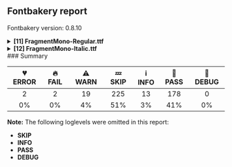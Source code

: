 ## Fontbakery report

Fontbakery version: 0.8.10

<details><summary><b>[11] FragmentMono-Regular.ttf</b></summary><div><details><summary>💔 <b>ERROR:</b> Check small caps glyphs are available. (<a href="https://font-bakery.readthedocs.io/en/stable/fontbakery/profiles/googlefonts.html#com.google.fonts/check/missing_small_caps_glyphs">com.google.fonts/check/missing_small_caps_glyphs</a>)</summary><div>


* 💔 **ERROR** Failed with AttributeError: mapping
</div></details><details><summary>🔥 <b>FAIL:</b> Checking correctness of monospaced metadata. (<a href="https://font-bakery.readthedocs.io/en/stable/fontbakery/profiles/name.html#com.google.fonts/check/monospace">com.google.fonts/check/monospace</a>)</summary><div>


* 🔥 **FAIL** The PANOSE numbers are incorrect for a monospaced font. Note: Family Type is set to 0, which does not seem right. [code: mono-bad-panose]
</div></details><details><summary>⚠ <b>WARN:</b> Check copyright namerecords match license file. (<a href="https://font-bakery.readthedocs.io/en/stable/fontbakery/profiles/googlefonts.html#com.google.fonts/check/name/license">com.google.fonts/check/name/license</a>)</summary><div>


* ⚠ **WARN** Please consider using HTTPS URLs at name table entry [plat=3, enc=1, name=13] [code: http-in-description]
* ⚠ **WARN** For now we're still accepting http URLs, but you should consider using https instead.
 [code: http]
</div></details><details><summary>⚠ <b>WARN:</b> License URL matches License text on name table? (<a href="https://font-bakery.readthedocs.io/en/stable/fontbakery/profiles/googlefonts.html#com.google.fonts/check/name/license_url">com.google.fonts/check/name/license_url</a>)</summary><div>


* ⚠ **WARN** Please consider using HTTPS URLs at name table entry [plat=3, enc=1, name=13] [code: http-in-description]
* ⚠ **WARN** Please consider using HTTPS URLs at name table entry [plat=3, enc=1, name=13] [code: http-in-description]
* ⚠ **WARN** Please consider using HTTPS URLs at name table entry [plat=3, enc=1, name=13] [code: http-in-description]
* ⚠ **WARN** For now we're still accepting http URLs, but you should consider using https instead.
 [code: http]
</div></details><details><summary>⚠ <b>WARN:</b> Ensure fonts have ScriptLangTags declared on the 'meta' table. (<a href="https://font-bakery.readthedocs.io/en/stable/fontbakery/profiles/googlefonts.html#com.google.fonts/check/meta/script_lang_tags">com.google.fonts/check/meta/script_lang_tags</a>)</summary><div>


* ⚠ **WARN** This font file does not have a 'meta' table. [code: lacks-meta-table]
</div></details><details><summary>⚠ <b>WARN:</b> Glyph names are all valid? (<a href="https://font-bakery.readthedocs.io/en/stable/fontbakery/profiles/universal.html#com.google.fonts/check/valid_glyphnames">com.google.fonts/check/valid_glyphnames</a>)</summary><div>


* ⚠ **WARN** The following glyph names may be too long for some legacy systems which may expect a maximum 31-char length limit:
semicolon_semicolon_semicolon.liga, less_numbersign_hyphen_hyphen.liga and asciitilde_asciitilde_greater.liga [code: legacy-long-names]
</div></details><details><summary>⚠ <b>WARN:</b> Check if each glyph has the recommended amount of contours. (<a href="https://font-bakery.readthedocs.io/en/stable/fontbakery/profiles/universal.html#com.google.fonts/check/contour_count">com.google.fonts/check/contour_count</a>)</summary><div>


* ⚠ **WARN** This check inspects the glyph outlines and detects the total number of contours in each of them. The expected values are infered from the typical ammounts of contours observed in a large collection of reference font families. The divergences listed below may simply indicate a significantly different design on some of your glyphs. On the other hand, some of these may flag actual bugs in the font such as glyphs mapped to an incorrect codepoint. Please consider reviewing the design and codepoint assignment of these to make sure they are correct.

The following glyphs do not have the recommended number of contours:

	- Glyph name: aogonek	Contours detected: 3	Expected: 2

	- Glyph name: eogonek	Contours detected: 3	Expected: 2

	- Glyph name: Uogonek	Contours detected: 2	Expected: 1

	- Glyph name: uogonek	Contours detected: 2	Expected: 1

	- Glyph name: uni0E3F	Contours detected: 5	Expected: 3

	- Glyph name: Uogonek	Contours detected: 2	Expected: 1

	- Glyph name: aogonek	Contours detected: 3	Expected: 2

	- Glyph name: eogonek	Contours detected: 3	Expected: 2

	- Glyph name: uni0E3F	Contours detected: 5	Expected: 3 

	- And Glyph name: uogonek	Contours detected: 2	Expected: 1
 [code: contour-count]
</div></details><details><summary>⚠ <b>WARN:</b> Ensure dotted circle glyph is present and can attach marks. (<a href="https://font-bakery.readthedocs.io/en/stable/fontbakery/profiles/universal.html#com.google.fonts/check/dotted_circle">com.google.fonts/check/dotted_circle</a>)</summary><div>


* ⚠ **WARN** No dotted circle glyph present [code: missing-dotted-circle]
</div></details><details><summary>⚠ <b>WARN:</b> Are there any misaligned on-curve points? (<a href="https://font-bakery.readthedocs.io/en/stable/fontbakery/profiles/<Section: Outline Correctness Checks>.html#com.google.fonts/check/outline_alignment_miss">com.google.fonts/check/outline_alignment_miss</a>)</summary><div>


* ⚠ **WARN** The following glyphs have on-curve points which have potentially incorrect y coordinates:

	* a (U+0061): X=340.0,Y=0.5 (should be at baseline 0?)

	* h (U+0068): X=435.5,Y=523.5 (should be at x-height 524?)

	* n (U+006E): X=435.5,Y=523.5 (should be at x-height 524?)

	* p (U+0070): X=242.5,Y=0.5 (should be at baseline 0?)

	* q (U+0071): X=379.5,Y=1.5 (should be at baseline 0?)

	* t (U+0074): X=519.0,Y=-2.0 (should be at baseline 0?)

	* braceleft (U+007B): X=347.0,Y=699.5 (should be at cap-height 699?)

	* braceleft (U+007B): X=347.0,Y=-0.5 (should be at baseline 0?)

	* braceright (U+007D): X=271.0,Y=-0.5 (should be at baseline 0?)

	* braceright (U+007D): X=271.0,Y=699.5 (should be at cap-height 699?)

	* macron (U+00AF): X=172.0,Y=701.0 (should be at cap-height 699?)

	* macron (U+00AF): X=446.0,Y=701.0 (should be at cap-height 699?)

	* agrave (U+00E0): X=340.0,Y=0.5 (should be at baseline 0?)

	* aacute (U+00E1): X=340.0,Y=0.5 (should be at baseline 0?)

	* acircumflex (U+00E2): X=340.0,Y=0.5 (should be at baseline 0?)

	* atilde (U+00E3): X=340.0,Y=0.5 (should be at baseline 0?)

	* adieresis (U+00E4): X=340.0,Y=0.5 (should be at baseline 0?)

	* aring (U+00E5): X=340.0,Y=0.5 (should be at baseline 0?)

	* aring (U+00E5): X=277.5,Y=698.0 (should be at cap-height 699?)

	* aring (U+00E5): X=340.5,Y=698.0 (should be at cap-height 699?)

	* ae (U+00E6): X=93.0,Y=-1.0 (should be at baseline 0?)

	* thorn (U+00FE): X=242.5,Y=0.5 (should be at baseline 0?)

	* amacron (U+0101): X=340.0,Y=0.5 (should be at baseline 0?)

	* amacron (U+0101): X=172.0,Y=701.0 (should be at cap-height 699?)

	* amacron (U+0101): X=446.0,Y=701.0 (should be at cap-height 699?)

	* abreve (U+0103): X=340.0,Y=0.5 (should be at baseline 0?)

	* aogonek (U+0105): X=340.0,Y=0.5 (should be at baseline 0?)

	* emacron (U+0113): X=176.0,Y=701.0 (should be at cap-height 699?)

	* emacron (U+0113): X=450.0,Y=701.0 (should be at cap-height 699?)

	* imacron (U+012B): X=172.0,Y=701.0 (should be at cap-height 699?)

	* imacron (U+012B): X=446.0,Y=701.0 (should be at cap-height 699?)

	* omacron (U+014D): X=172.0,Y=701.0 (should be at cap-height 699?)

	* omacron (U+014D): X=446.0,Y=701.0 (should be at cap-height 699?)

	* tcaron (U+0165): X=519.0,Y=-2.0 (should be at baseline 0?)

	* umacron (U+016B): X=172.0,Y=701.0 (should be at cap-height 699?)

	* umacron (U+016B): X=446.0,Y=701.0 (should be at cap-height 699?)

	* uring (U+016F): X=277.5,Y=698.0 (should be at cap-height 699?)

	* uring (U+016F): X=340.5,Y=698.0 (should be at cap-height 699?)

	* uni01CE (U+01CE): X=340.0,Y=0.5 (should be at baseline 0?)

	* uni021B (U+021B): X=519.0,Y=-2.0 (should be at baseline 0?)

	* ring (U+02DA): X=277.5,Y=698.0 (should be at cap-height 699?)

	* ring (U+02DA): X=340.5,Y=698.0 (should be at cap-height 699?)

	* uni0304 (U+0304): X=172.0,Y=701.0 (should be at cap-height 699?)

	* uni0304 (U+0304): X=446.0,Y=701.0 (should be at cap-height 699?)

	* uni030A (U+030A): X=277.5,Y=698.0 (should be at cap-height 699?)

	* uni030A (U+030A): X=340.5,Y=698.0 (should be at cap-height 699?)

	* uni1E9E (U+1E9E): X=435.5,Y=-1.0 (should be at baseline 0?)

	* uni1E9E (U+1E9E): X=260.0,Y=-1.0 (should be at baseline 0?)

	* uni2113 (U+2113): X=457.0,Y=1.0 (should be at baseline 0?)

	* summation (U+2211): X=532.0,Y=700.0 (should be at cap-height 699?)

	* summation (U+2211): X=61.0,Y=1.0 (should be at baseline 0?) 

	* And summation (U+2211): X=66.0,Y=700.0 (should be at cap-height 699?) [code: found-misalignments]
</div></details><details><summary>⚠ <b>WARN:</b> Are any segments inordinately short? (<a href="https://font-bakery.readthedocs.io/en/stable/fontbakery/profiles/<Section: Outline Correctness Checks>.html#com.google.fonts/check/outline_short_segments">com.google.fonts/check/outline_short_segments</a>)</summary><div>


* ⚠ **WARN** The following glyphs have segments which seem very short:

	* ampersand (U+0026) contains a short segment L<<206.0,406.0>--<205.0,408.0>>

	* N (U+004E) contains a short segment L<<163.0,559.0>--<162.0,559.0>>

	* N (U+004E) contains a short segment L<<455.0,135.0>--<456.0,135.0>>

	* W (U+0057) contains a short segment L<<309.0,620.0>--<308.0,620.0>>

	* W (U+0057) contains a short segment L<<177.0,142.0>--<178.0,142.0>>

	* W (U+0057) contains a short segment L<<441.0,133.0>--<442.0,133.0>>

	* w (U+0077) contains a short segment L<<181.0,85.0>--<182.0,85.0>>

	* w (U+0077) contains a short segment L<<437.0,84.0>--<438.0,84.0>>

	* w (U+0077) contains a short segment L<<308.0,451.0>--<307.0,451.0>>

	* ordfeminine (U+00AA) contains a short segment B<<452.0,412.0>-<454.0,412.0>-<457.0,412.0>>

	* ordfeminine (U+00AA) contains a short segment B<<457.0,412.0>-<460.0,412.0>-<462.0,413.0>>

	* AE (U+00C6) contains a short segment L<<306.0,619.0>--<302.0,619.0>>

	* Ntilde (U+00D1) contains a short segment L<<163.0,559.0>--<162.0,559.0>>

	* Ntilde (U+00D1) contains a short segment L<<455.0,135.0>--<456.0,135.0>>

	* germandbls (U+00DF) contains a short segment B<<304.0,-9.0>-<292.0,-8.0>-<281.0,-6.0>>

	* germandbls (U+00DF) contains a short segment B<<281.0,66.0>-<295.0,65.0>-<305.0,65.0>>

	* germandbls (U+00DF) contains a short segment B<<305.0,65.0>-<315.0,65.0>-<322.0,65.0>>

	* Nacute (U+0143) contains a short segment L<<163.0,559.0>--<162.0,559.0>>

	* Nacute (U+0143) contains a short segment L<<455.0,135.0>--<456.0,135.0>>

	* uni0145 (U+0145) contains a short segment L<<163.0,559.0>--<162.0,559.0>>

	* uni0145 (U+0145) contains a short segment L<<455.0,135.0>--<456.0,135.0>>

	* Ncaron (U+0147) contains a short segment L<<163.0,559.0>--<162.0,559.0>>

	* Ncaron (U+0147) contains a short segment L<<455.0,135.0>--<456.0,135.0>>

	* Eng (U+014A) contains a short segment L<<335.0,-144.0>--<359.0,-144.0>>

	* OE (U+0152) contains a short segment L<<306.0,621.0>--<299.0,621.0>>

	* Wcircumflex (U+0174) contains a short segment L<<309.0,620.0>--<308.0,620.0>>

	* Wcircumflex (U+0174) contains a short segment L<<177.0,142.0>--<178.0,142.0>>

	* Wcircumflex (U+0174) contains a short segment L<<441.0,133.0>--<442.0,133.0>>

	* wcircumflex (U+0175) contains a short segment L<<181.0,85.0>--<182.0,85.0>>

	* wcircumflex (U+0175) contains a short segment L<<437.0,84.0>--<438.0,84.0>>

	* wcircumflex (U+0175) contains a short segment L<<308.0,451.0>--<307.0,451.0>>

	* uni0E3F (U+0E3F) contains a short segment L<<337.0,695.0>--<341.0,695.0>>

	* uni0E3F (U+0E3F) contains a short segment L<<337.0,396.0>--<338.0,396.0>>

	* Wgrave (U+1E80) contains a short segment L<<309.0,620.0>--<308.0,620.0>>

	* Wgrave (U+1E80) contains a short segment L<<177.0,142.0>--<178.0,142.0>>

	* Wgrave (U+1E80) contains a short segment L<<441.0,133.0>--<442.0,133.0>>

	* wgrave (U+1E81) contains a short segment L<<181.0,85.0>--<182.0,85.0>>

	* wgrave (U+1E81) contains a short segment L<<437.0,84.0>--<438.0,84.0>>

	* wgrave (U+1E81) contains a short segment L<<308.0,451.0>--<307.0,451.0>>

	* Wacute (U+1E82) contains a short segment L<<309.0,620.0>--<308.0,620.0>>

	* Wacute (U+1E82) contains a short segment L<<177.0,142.0>--<178.0,142.0>>

	* Wacute (U+1E82) contains a short segment L<<441.0,133.0>--<442.0,133.0>>

	* wacute (U+1E83) contains a short segment L<<181.0,85.0>--<182.0,85.0>>

	* wacute (U+1E83) contains a short segment L<<437.0,84.0>--<438.0,84.0>>

	* wacute (U+1E83) contains a short segment L<<308.0,451.0>--<307.0,451.0>>

	* Wdieresis (U+1E84) contains a short segment L<<309.0,620.0>--<308.0,620.0>>

	* Wdieresis (U+1E84) contains a short segment L<<177.0,142.0>--<178.0,142.0>>

	* Wdieresis (U+1E84) contains a short segment L<<441.0,133.0>--<442.0,133.0>>

	* wdieresis (U+1E85) contains a short segment L<<181.0,85.0>--<182.0,85.0>>

	* wdieresis (U+1E85) contains a short segment L<<437.0,84.0>--<438.0,84.0>>

	* wdieresis (U+1E85) contains a short segment L<<308.0,451.0>--<307.0,451.0>>

	* colonmonetary (U+20A1) contains a short segment L<<332.0,57.0>--<335.0,57.0>>

	* estimated (U+212E) contains a short segment L<<533.0,149.0>--<531.0,142.0>>

	* uni21AA (U+21AA) contains a short segment L<<255.0,573.0>--<245.0,573.0>>

	* partialdiff (U+2202) contains a short segment L<<469.0,355.0>--<469.0,355.0>> 

	* And summation (U+2211) contains a short segment L<<455.0,316.0>--<455.0,304.0>> [code: found-short-segments]
</div></details><details><summary>⚠ <b>WARN:</b> Do outlines contain any jaggy segments? (<a href="https://font-bakery.readthedocs.io/en/stable/fontbakery/profiles/<Section: Outline Correctness Checks>.html#com.google.fonts/check/outline_jaggy_segments">com.google.fonts/check/outline_jaggy_segments</a>)</summary><div>


* ⚠ **WARN** The following glyphs have jaggy segments:

	* trademark (U+2122): L<<403.0,332.0>--<348.0,639.0>>/L<<348.0,639.0>--<348.0,332.0>> = 10.15696551936229

	* trademark (U+2122): L<<516.0,332.0>--<516.0,639.0>>/L<<516.0,639.0>--<462.0,332.0>> = 9.976036422751434

	* uni20A9 (U+20A9): L<<137.0,699.0>--<199.0,93.0>>/L<<199.0,93.0>--<268.0,699.0>> = 12.337420712236526

	* uni20A9 (U+20A9): L<<350.0,699.0>--<420.0,93.0>>/L<<420.0,93.0>--<481.0,699.0>> = 12.337157115263608

	* uni20A9 (U+20A9): L<<375.0,0.0>--<309.0,579.0>>/L<<309.0,579.0>--<243.0,0.0>> = 13.006111889763387

	* uni2116 (U+2116): L<<129.0,699.0>--<250.0,118.0>>/L<<250.0,118.0>--<250.0,699.0>> = 11.764350807103282 

	* And uni2116 (U+2116): L<<220.0,0.0>--<102.0,576.0>>/L<<102.0,576.0>--<102.0,0.0>> = 11.577489206021184 [code: found-jaggy-segments]
</div></details><br></div></details><details><summary><b>[12] FragmentMono-Italic.ttf</b></summary><div><details><summary>💔 <b>ERROR:</b> Check small caps glyphs are available. (<a href="https://font-bakery.readthedocs.io/en/stable/fontbakery/profiles/googlefonts.html#com.google.fonts/check/missing_small_caps_glyphs">com.google.fonts/check/missing_small_caps_glyphs</a>)</summary><div>


* 💔 **ERROR** Failed with AttributeError: mapping
</div></details><details><summary>🔥 <b>FAIL:</b> Checking correctness of monospaced metadata. (<a href="https://font-bakery.readthedocs.io/en/stable/fontbakery/profiles/name.html#com.google.fonts/check/monospace">com.google.fonts/check/monospace</a>)</summary><div>


* 🔥 **FAIL** The PANOSE numbers are incorrect for a monospaced font. Note: Family Type is set to 0, which does not seem right. [code: mono-bad-panose]
</div></details><details><summary>⚠ <b>WARN:</b> Check copyright namerecords match license file. (<a href="https://font-bakery.readthedocs.io/en/stable/fontbakery/profiles/googlefonts.html#com.google.fonts/check/name/license">com.google.fonts/check/name/license</a>)</summary><div>


* ⚠ **WARN** Please consider using HTTPS URLs at name table entry [plat=3, enc=1, name=13] [code: http-in-description]
* ⚠ **WARN** For now we're still accepting http URLs, but you should consider using https instead.
 [code: http]
</div></details><details><summary>⚠ <b>WARN:</b> License URL matches License text on name table? (<a href="https://font-bakery.readthedocs.io/en/stable/fontbakery/profiles/googlefonts.html#com.google.fonts/check/name/license_url">com.google.fonts/check/name/license_url</a>)</summary><div>


* ⚠ **WARN** Please consider using HTTPS URLs at name table entry [plat=3, enc=1, name=13] [code: http-in-description]
* ⚠ **WARN** Please consider using HTTPS URLs at name table entry [plat=3, enc=1, name=13] [code: http-in-description]
* ⚠ **WARN** Please consider using HTTPS URLs at name table entry [plat=3, enc=1, name=13] [code: http-in-description]
* ⚠ **WARN** For now we're still accepting http URLs, but you should consider using https instead.
 [code: http]
</div></details><details><summary>⚠ <b>WARN:</b> Ensure fonts have ScriptLangTags declared on the 'meta' table. (<a href="https://font-bakery.readthedocs.io/en/stable/fontbakery/profiles/googlefonts.html#com.google.fonts/check/meta/script_lang_tags">com.google.fonts/check/meta/script_lang_tags</a>)</summary><div>


* ⚠ **WARN** This font file does not have a 'meta' table. [code: lacks-meta-table]
</div></details><details><summary>⚠ <b>WARN:</b> Glyph names are all valid? (<a href="https://font-bakery.readthedocs.io/en/stable/fontbakery/profiles/universal.html#com.google.fonts/check/valid_glyphnames">com.google.fonts/check/valid_glyphnames</a>)</summary><div>


* ⚠ **WARN** The following glyph names may be too long for some legacy systems which may expect a maximum 31-char length limit:
semicolon_semicolon_semicolon.liga, less_numbersign_hyphen_hyphen.liga and asciitilde_asciitilde_greater.liga [code: legacy-long-names]
</div></details><details><summary>⚠ <b>WARN:</b> Check if each glyph has the recommended amount of contours. (<a href="https://font-bakery.readthedocs.io/en/stable/fontbakery/profiles/universal.html#com.google.fonts/check/contour_count">com.google.fonts/check/contour_count</a>)</summary><div>


* ⚠ **WARN** This check inspects the glyph outlines and detects the total number of contours in each of them. The expected values are infered from the typical ammounts of contours observed in a large collection of reference font families. The divergences listed below may simply indicate a significantly different design on some of your glyphs. On the other hand, some of these may flag actual bugs in the font such as glyphs mapped to an incorrect codepoint. Please consider reviewing the design and codepoint assignment of these to make sure they are correct.

The following glyphs do not have the recommended number of contours:

	- Glyph name: aogonek	Contours detected: 3	Expected: 2

	- Glyph name: eogonek	Contours detected: 3	Expected: 2

	- Glyph name: Uogonek	Contours detected: 2	Expected: 1

	- Glyph name: uogonek	Contours detected: 2	Expected: 1

	- Glyph name: uni0E3F	Contours detected: 5	Expected: 3

	- Glyph name: Uogonek	Contours detected: 2	Expected: 1

	- Glyph name: aogonek	Contours detected: 3	Expected: 2

	- Glyph name: eogonek	Contours detected: 3	Expected: 2

	- Glyph name: uni0E3F	Contours detected: 5	Expected: 3 

	- And Glyph name: uogonek	Contours detected: 2	Expected: 1
 [code: contour-count]
</div></details><details><summary>⚠ <b>WARN:</b> Ensure dotted circle glyph is present and can attach marks. (<a href="https://font-bakery.readthedocs.io/en/stable/fontbakery/profiles/universal.html#com.google.fonts/check/dotted_circle">com.google.fonts/check/dotted_circle</a>)</summary><div>


* ⚠ **WARN** No dotted circle glyph present [code: missing-dotted-circle]
</div></details><details><summary>⚠ <b>WARN:</b> Are there any misaligned on-curve points? (<a href="https://font-bakery.readthedocs.io/en/stable/fontbakery/profiles/<Section: Outline Correctness Checks>.html#com.google.fonts/check/outline_alignment_miss">com.google.fonts/check/outline_alignment_miss</a>)</summary><div>


* ⚠ **WARN** The following glyphs have on-curve points which have potentially incorrect y coordinates:

	* dollar (U+0024): X=222.0,Y=2.0 (should be at baseline 0?)

	* dollar (U+0024): X=427.0,Y=698.0 (should be at cap-height 699?)

	* a (U+0061): X=419.5,Y=2.0 (should be at baseline 0?)

	* u (U+0075): X=130.0,Y=1.5 (should be at baseline 0?)

	* braceleft (U+007B): X=296.5,Y=1.0 (should be at baseline 0?)

	* braceright (U+007D): X=352.0,Y=698.0 (should be at cap-height 699?)

	* macron (U+00AF): X=265.0,Y=701.0 (should be at cap-height 699?)

	* macron (U+00AF): X=539.0,Y=701.0 (should be at cap-height 699?)

	* onequarter (U+00BC): X=220.0,Y=700.0 (should be at cap-height 699?)

	* onequarter (U+00BC): X=265.0,Y=700.0 (should be at cap-height 699?)

	* onequarter (U+00BC): X=424.0,Y=1.0 (should be at baseline 0?)

	* onequarter (U+00BC): X=490.0,Y=1.0 (should be at baseline 0?)

	* onehalf (U+00BD): X=220.0,Y=700.0 (should be at cap-height 699?)

	* onehalf (U+00BD): X=265.0,Y=700.0 (should be at cap-height 699?)

	* onehalf (U+00BD): X=289.0,Y=1.0 (should be at baseline 0?)

	* onehalf (U+00BD): X=535.0,Y=1.0 (should be at baseline 0?)

	* threequarters (U+00BE): X=424.0,Y=1.0 (should be at baseline 0?)

	* threequarters (U+00BE): X=490.0,Y=1.0 (should be at baseline 0?)

	* agrave (U+00E0): X=419.5,Y=2.0 (should be at baseline 0?)

	* aacute (U+00E1): X=419.5,Y=2.0 (should be at baseline 0?)

	* acircumflex (U+00E2): X=419.5,Y=2.0 (should be at baseline 0?)

	* atilde (U+00E3): X=419.5,Y=2.0 (should be at baseline 0?)

	* adieresis (U+00E4): X=419.5,Y=2.0 (should be at baseline 0?)

	* aring (U+00E5): X=419.5,Y=2.0 (should be at baseline 0?)

	* aring (U+00E5): X=343.5,Y=697.0 (should be at cap-height 699?)

	* ae (U+00E6): X=67.0,Y=-0.5 (should be at baseline 0?)

	* eth (U+00F0): X=258.0,Y=701.0 (should be at cap-height 699?)

	* ugrave (U+00F9): X=130.0,Y=1.5 (should be at baseline 0?)

	* uacute (U+00FA): X=130.0,Y=1.5 (should be at baseline 0?)

	* ucircumflex (U+00FB): X=130.0,Y=1.5 (should be at baseline 0?)

	* udieresis (U+00FC): X=130.0,Y=1.5 (should be at baseline 0?)

	* amacron (U+0101): X=419.5,Y=2.0 (should be at baseline 0?)

	* amacron (U+0101): X=244.0,Y=701.0 (should be at cap-height 699?)

	* amacron (U+0101): X=518.0,Y=701.0 (should be at cap-height 699?)

	* abreve (U+0103): X=419.5,Y=2.0 (should be at baseline 0?)

	* aogonek (U+0105): X=419.5,Y=2.0 (should be at baseline 0?)

	* emacron (U+0113): X=250.0,Y=701.0 (should be at cap-height 699?)

	* emacron (U+0113): X=524.0,Y=701.0 (should be at cap-height 699?)

	* imacron (U+012B): X=265.0,Y=701.0 (should be at cap-height 699?)

	* imacron (U+012B): X=539.0,Y=701.0 (should be at cap-height 699?)

	* omacron (U+014D): X=255.0,Y=701.0 (should be at cap-height 699?)

	* omacron (U+014D): X=529.0,Y=701.0 (should be at cap-height 699?)

	* oe (U+0153): X=475.0,Y=-1.5 (should be at baseline 0?)

	* umacron (U+016B): X=130.0,Y=1.5 (should be at baseline 0?)

	* umacron (U+016B): X=265.0,Y=701.0 (should be at cap-height 699?)

	* umacron (U+016B): X=539.0,Y=701.0 (should be at cap-height 699?)

	* ubreve (U+016D): X=130.0,Y=1.5 (should be at baseline 0?)

	* uring (U+016F): X=130.0,Y=1.5 (should be at baseline 0?)

	* uring (U+016F): X=364.5,Y=697.0 (should be at cap-height 699?)

	* uhungarumlaut (U+0171): X=130.0,Y=1.5 (should be at baseline 0?)

	* uogonek (U+0173): X=130.0,Y=1.5 (should be at baseline 0?)

	* uni01CE (U+01CE): X=419.5,Y=2.0 (should be at baseline 0?)

	* ring (U+02DA): X=364.5,Y=697.0 (should be at cap-height 699?)

	* uni0304 (U+0304): X=265.0,Y=701.0 (should be at cap-height 699?)

	* uni0304 (U+0304): X=539.0,Y=701.0 (should be at cap-height 699?)

	* uni030A (U+030A): X=364.5,Y=697.0 (should be at cap-height 699?)

	* uni20BE (U+20BE): X=440.0,Y=701.0 (should be at cap-height 699?)

	* uni2153 (U+2153): X=220.0,Y=700.0 (should be at cap-height 699?)

	* uni2153 (U+2153): X=265.0,Y=700.0 (should be at cap-height 699?)

	* oneeighth (U+215B): X=220.0,Y=700.0 (should be at cap-height 699?)

	* oneeighth (U+215B): X=265.0,Y=700.0 (should be at cap-height 699?)

	* summation (U+2211): X=625.0,Y=700.0 (should be at cap-height 699?)

	* summation (U+2211): X=6.0,Y=1.0 (should be at baseline 0?) 

	* And summation (U+2211): X=159.0,Y=700.0 (should be at cap-height 699?) [code: found-misalignments]
</div></details><details><summary>⚠ <b>WARN:</b> Are any segments inordinately short? (<a href="https://font-bakery.readthedocs.io/en/stable/fontbakery/profiles/<Section: Outline Correctness Checks>.html#com.google.fonts/check/outline_short_segments">com.google.fonts/check/outline_short_segments</a>)</summary><div>


* ⚠ **WARN** The following glyphs have segments which seem very short:

	* dollar (U+0024) contains a short segment B<<368.0,704.0>-<370.0,704.0>-<371.0,704.0>>

	* ampersand (U+0026) contains a short segment L<<234.0,416.0>--<227.0,428.0>>

	* at (U+0040) contains a short segment B<<432.0,125.5>-<440.0,109.0>-<457.0,109.0>>

	* N (U+004E) contains a short segment L<<230.0,581.0>--<229.0,581.0>>

	* N (U+004E) contains a short segment L<<424.0,114.0>--<425.0,114.0>>

	* W (U+0057) contains a short segment L<<384.0,620.0>--<383.0,620.0>>

	* W (U+0057) contains a short segment L<<148.0,139.0>--<149.0,139.0>>

	* W (U+0057) contains a short segment L<<411.0,135.0>--<412.0,135.0>>

	* w (U+0077) contains a short segment L<<142.0,84.0>--<143.0,84.0>>

	* w (U+0077) contains a short segment L<<396.0,84.0>--<397.0,84.0>>

	* w (U+0077) contains a short segment L<<346.0,451.0>--<345.0,451.0>>

	* sterling (U+00A3) contains a short segment B<<280.0,291.0>-<281.0,280.0>-<281.0,270.0>>

	* AE (U+00C6) contains a short segment L<<382.0,619.0>--<377.0,619.0>>

	* Ntilde (U+00D1) contains a short segment L<<230.0,581.0>--<229.0,581.0>>

	* Ntilde (U+00D1) contains a short segment L<<424.0,114.0>--<425.0,114.0>>

	* germandbls (U+00DF) contains a short segment B<<336.0,343.0>-<330.0,343.0>-<323.5,343.0>>

	* germandbls (U+00DF) contains a short segment B<<323.5,343.0>-<317.0,343.0>-<310.0,342.0>>

	* Nacute (U+0143) contains a short segment L<<230.0,581.0>--<229.0,581.0>>

	* Nacute (U+0143) contains a short segment L<<424.0,114.0>--<425.0,114.0>>

	* uni0145 (U+0145) contains a short segment L<<230.0,581.0>--<229.0,581.0>>

	* uni0145 (U+0145) contains a short segment L<<424.0,114.0>--<425.0,114.0>>

	* Ncaron (U+0147) contains a short segment L<<230.0,581.0>--<229.0,581.0>>

	* Ncaron (U+0147) contains a short segment L<<424.0,114.0>--<425.0,114.0>>

	* Eng (U+014A) contains a short segment B<<255.0,-218.0>-<242.0,-218.0>-<234.0,-217.0>>

	* eng (U+014B) contains a short segment B<<248.0,-218.0>-<241.0,-218.0>-<229.5,-218.0>>

	* eng (U+014B) contains a short segment B<<229.5,-218.0>-<218.0,-218.0>-<210.0,-217.0>>

	* eng (U+014B) contains a short segment L<<225.0,-144.0>--<245.0,-144.0>>

	* Wcircumflex (U+0174) contains a short segment L<<384.0,620.0>--<383.0,620.0>>

	* Wcircumflex (U+0174) contains a short segment L<<148.0,139.0>--<149.0,139.0>>

	* Wcircumflex (U+0174) contains a short segment L<<411.0,135.0>--<412.0,135.0>>

	* wcircumflex (U+0175) contains a short segment L<<142.0,84.0>--<143.0,84.0>>

	* wcircumflex (U+0175) contains a short segment L<<396.0,84.0>--<397.0,84.0>>

	* wcircumflex (U+0175) contains a short segment L<<346.0,451.0>--<345.0,451.0>>

	* Wgrave (U+1E80) contains a short segment L<<384.0,620.0>--<383.0,620.0>>

	* Wgrave (U+1E80) contains a short segment L<<148.0,139.0>--<149.0,139.0>>

	* Wgrave (U+1E80) contains a short segment L<<411.0,135.0>--<412.0,135.0>>

	* wgrave (U+1E81) contains a short segment L<<142.0,84.0>--<143.0,84.0>>

	* wgrave (U+1E81) contains a short segment L<<396.0,84.0>--<397.0,84.0>>

	* wgrave (U+1E81) contains a short segment L<<346.0,451.0>--<345.0,451.0>>

	* Wacute (U+1E82) contains a short segment L<<384.0,620.0>--<383.0,620.0>>

	* Wacute (U+1E82) contains a short segment L<<148.0,139.0>--<149.0,139.0>>

	* Wacute (U+1E82) contains a short segment L<<411.0,135.0>--<412.0,135.0>>

	* wacute (U+1E83) contains a short segment L<<142.0,84.0>--<143.0,84.0>>

	* wacute (U+1E83) contains a short segment L<<396.0,84.0>--<397.0,84.0>>

	* wacute (U+1E83) contains a short segment L<<346.0,451.0>--<345.0,451.0>>

	* Wdieresis (U+1E84) contains a short segment L<<384.0,620.0>--<383.0,620.0>>

	* Wdieresis (U+1E84) contains a short segment L<<148.0,139.0>--<149.0,139.0>>

	* Wdieresis (U+1E84) contains a short segment L<<411.0,135.0>--<412.0,135.0>>

	* wdieresis (U+1E85) contains a short segment L<<142.0,84.0>--<143.0,84.0>>

	* wdieresis (U+1E85) contains a short segment L<<396.0,84.0>--<397.0,84.0>>

	* wdieresis (U+1E85) contains a short segment L<<346.0,451.0>--<345.0,451.0>>

	* lira (U+20A4) contains a short segment L<<207.0,257.0>--<207.0,259.0>>

	* lira (U+20A4) contains a short segment B<<281.0,270.0>-<281.0,263.0>-<281.0,257.0>>

	* Euro (U+20AC) contains a short segment L<<203.0,245.0>--<203.0,244.0>>

	* uni20B1 (U+20B1) contains a short segment L<<561.0,502.0>--<561.0,500.0>>

	* uni20B1 (U+20B1) contains a short segment B<<486.0,494.0>-<486.0,494.0>-<486.0,495.0>>

	* uni20B5 (U+20B5) contains a short segment L<<318.0,57.0>--<319.0,57.0>>

	* uni20B5 (U+20B5) contains a short segment B<<307.0,-18.0>-<304.0,-18.0>-<302.0,-18.0>>

	* uni20BE (U+20BE) contains a short segment B<<369.0,704.0>-<380.0,705.0>-<392.0,705.0>>

	* estimated (U+212E) contains a short segment L<<533.0,149.0>--<531.0,142.0>>

	* uni21AA (U+21AA) contains a short segment L<<255.0,573.0>--<245.0,573.0>> 

	* And summation (U+2211) contains a short segment L<<466.0,316.0>--<463.0,303.0>> [code: found-short-segments]
</div></details><details><summary>⚠ <b>WARN:</b> Do any segments have colinear vectors? (<a href="https://font-bakery.readthedocs.io/en/stable/fontbakery/profiles/<Section: Outline Correctness Checks>.html#com.google.fonts/check/outline_colinear_vectors">com.google.fonts/check/outline_colinear_vectors</a>)</summary><div>


* ⚠ **WARN** The following glyphs have colinear vectors:

	* eng (U+014B): L<<371.0,-37.0>--<379.0,0.0>> -> L<<379.0,0.0>--<456.0,363.0>> 

	* And eng (U+014B): L<<542.0,376.0>--<462.0,0.0>> -> L<<462.0,0.0>--<449.0,-59.0>> [code: found-colinear-vectors]
</div></details><details><summary>⚠ <b>WARN:</b> Do outlines contain any jaggy segments? (<a href="https://font-bakery.readthedocs.io/en/stable/fontbakery/profiles/<Section: Outline Correctness Checks>.html#com.google.fonts/check/outline_jaggy_segments">com.google.fonts/check/outline_jaggy_segments</a>)</summary><div>


* ⚠ **WARN** The following glyphs have jaggy segments:

	* trademark (U+2122): L<<418.0,332.0>--<428.0,639.0>>/L<<428.0,639.0>--<363.0,332.0>> = 10.08883041066053

	* trademark (U+2122): L<<531.0,332.0>--<596.0,639.0>>/L<<596.0,639.0>--<477.0,332.0>> = 9.232951420697566

	* uni20A9 (U+20A9): L<<229.0,699.0>--<162.0,93.0>>/L<<162.0,93.0>--<360.0,699.0>> = 11.784848165590649

	* uni20A9 (U+20A9): L<<319.0,0.0>--<375.0,579.0>>/L<<375.0,579.0>--<187.0,0.0>> = 12.464119629827673

	* uni20A9 (U+20A9): L<<442.0,699.0>--<382.0,93.0>>/L<<382.0,93.0>--<573.0,699.0>> = 11.83946742345819

	* uni2116 (U+2116): L<<164.0,0.0>--<172.0,592.0>>/L<<172.0,592.0>--<45.0,0.0>> = 11.333755455975231 

	* And uni2116 (U+2116): L<<222.0,699.0>--<216.0,102.0>>/L<<216.0,102.0>--<344.0,699.0>> = 11.525493565128695 [code: found-jaggy-segments]
</div></details><br></div></details>
### Summary

| 💔 ERROR | 🔥 FAIL | ⚠ WARN | 💤 SKIP | ℹ INFO | 🍞 PASS | 🔎 DEBUG |
|:-----:|:----:|:----:|:----:|:----:|:----:|:----:|
| 2 | 2 | 19 | 225 | 13 | 178 | 0 |
| 0% | 0% | 4% | 51% | 3% | 41% | 0% |

**Note:** The following loglevels were omitted in this report:
* **SKIP**
* **INFO**
* **PASS**
* **DEBUG**
